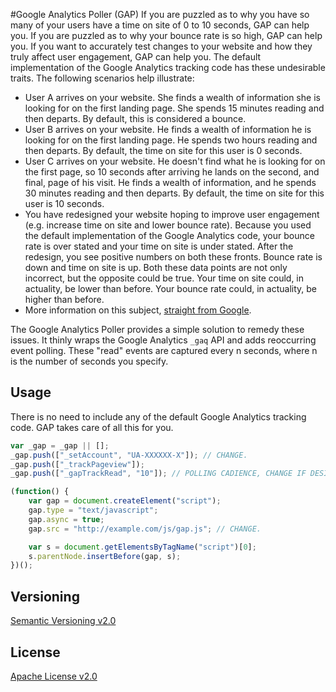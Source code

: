 #Google Analytics Poller (GAP)
If you are puzzled as to why you have so many of your users have a time on site of 0 to 10 seconds, GAP can help you. If you are puzzled as to why your bounce rate is so high, GAP can help you. If you want to accurately test changes to your website and how they truly affect user engagement, GAP can help you. The default implementation of the Google Analytics tracking code has these undesirable traits. The following scenarios help illustrate: 

* User A arrives on your website. She finds a wealth of information she is looking for on the first landing page. She spends 15 minutes reading and then departs. By default, this is considered a bounce.
* User B arrives on your website. He finds a wealth of information he is looking for on the first landing page. He spends two hours reading and then departs. By default, the time on site for this user is 0 seconds.
* User C arrives on your website. He doesn't find what he is looking for on the first page, so 10 seconds after arriving he lands on the second, and final, page of his visit. He finds a wealth of information, and he spends 30 minutes reading and then departs. By default, the time on site for this user is 10 seconds.
* You have redesigned your website hoping to improve user engagement (e.g. increase time on site and lower bounce rate). Because you used the default implementation of the Google Analytics code, your bounce rate is over stated and your time on site is under stated. After the redesign, you see positive numbers on both these fronts. Bounce rate is down and time on site is up. Both these data points are not only incorrect, but the opposite could be true. Your time on site could, in actuality, be lower than before. Your bounce rate could, in actuality, be higher than before.
* More information on this subject, [straight from Google](http://analytics.blogspot.com/2012/07/tracking-adjusted-bounce-rate-in-google.html).

The Google Analytics Poller provides a simple solution to remedy these issues. It thinly wraps the Google Analytics ```_gaq``` API and adds reoccurring event polling. These "read" events are captured every n seconds, where n is the number of seconds you specify.

## Usage
There is no need to include any of the default Google Analytics tracking code. GAP takes care of all this for you.

```javascript
var _gap = _gap || [];
_gap.push(["_setAccount", "UA-XXXXXX-X"]); // CHANGE.
_gap.push(["_trackPageview"]);
_gap.push(["_gapTrackRead", "10"]); // POLLING CADIENCE, CHANGE IF DESIRED.

(function() {
	var gap = document.createElement("script");
	gap.type = "text/javascript";
	gap.async = true;
	gap.src = "http://example.com/js/gap.js"; // CHANGE.

	var s = document.getElementsByTagName("script")[0];
	s.parentNode.insertBefore(gap, s);
})();
```

## Versioning
[Semantic Versioning v2.0](http://semver.org/)

## License
[Apache License v2.0](http://www.apache.org/licenses/LICENSE-2.0)